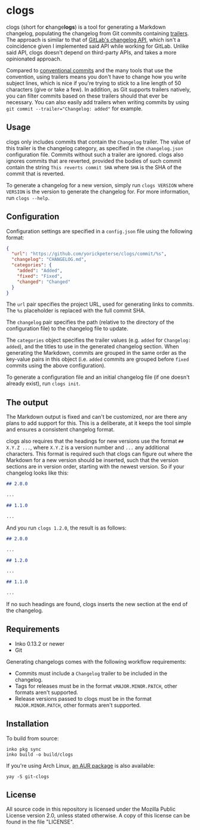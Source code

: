 # clogs

clogs (short for **c**hange**logs**) is a tool for generating a Markdown
changelog, populating the changelog from Git commits containing
[trailers](https://git-scm.com/docs/git-interpret-trailers). The approach is
similar to that of [GitLab's changelog API](https://docs.gitlab.com/ee/api/repositories.html#add-changelog-data-to-a-changelog-file),
which isn't a coincidence given I implemented said API while working for GitLab.
Unlike said API, clogs doesn't depend on third-party APIs, and takes a more
opinionated approach.

Compared to [conventional
commits](https://www.conventionalcommits.org/en/v1.0.0/) and the many tools that
use the convention, using trailers means you don't have to change how you write
subject lines, which is nice if you're trying to stick to a line length of 50
characters (give or take a few). In addition, as Git supports trailers natively,
you can filter commits based on these trailers should that ever be necessary.
You can also easily add trailers when writing commits by using `git commit
--trailer="Changelog: added"` for example.

## Usage

clogs only includes commits that contain the `Changelog` trailer. The value of
this trailer is the changelog category, as specified in the `changelog.json`
configuration file. Commits without such a trailer are ignored. clogs also
ignores commits that are reverted, provided the bodies of such commit contain
the string `This reverts commit SHA` where `SHA` is the SHA of the commit that
is reverted.

To generate a changelog for a new version, simply run `clogs VERSION` where
`VERSION` is the version to generate the changelog for. For more information,
run `clogs --help`.

## Configuration

Configuration settings are specified in a `config.json` file using the following
format:

```json
{
  "url": "https://github.com/yorickpeterse/clogs/commit/%s",
  "changelog": "CHANGELOG.md",
  "categories": {
    "added": "Added",
    "fixed": "Fixed",
    "changed": "Changed"
  }
}
```

The `url` pair specifies the project URL, used for generating links to commits.
The `%s` placeholder is replaced with the full commit SHA.

The `changelog` pair specifies the path (relative to the directory of the
configuration file) to the changelog file to update.

The `categories` object specifies the trailer values (e.g. `added` for
`Changelog: added`), and the titles to use in the generated changelog section.
When generating the Markdown, commits are grouped in the same order as the
key-value pairs in this object (i.e. `added` commits are grouped before `fixed`
commits using the above configuration).

To generate a configuration file and an initial changelog file (if one doesn't
already exist), run `clogs init`.

## The output

The Markdown output is fixed and can't be customized, nor are there any plans
to add support for this. This is a deliberate, at it keeps the tool simple and
ensures a consistent changelog format.

clogs also requires that the headings for new versions use the format
`## X.Y.Z ...`, where `X.Y.Z` is a version number and `...` any additional
characters. This format is required such that clogs can figure out where the
Markdown for a new version should be inserted, such that the version sections
are in version order, starting with the newest version. So if your changelog
looks like this:

```markdown
## 2.0.0

...

## 1.1.0

...
```

And you run `clogs 1.2.0`, the result is as follows:

```markdown
## 2.0.0

...

## 1.2.0

...

## 1.1.0

...
```

If no such headings are found, clogs inserts the new section at the end of the
changelog.

## Requirements

- Inko 0.13.2 or newer
- Git

Generating changelogs comes with the following workflow requirements:

- Commits must include a `Changelog` trailer to be included in the changelog.
- Tags for releases must be in the format `vMAJOR.MINOR.PATCH`, other formats
  aren't supported.
- Release versions passed to clogs must be in the format `MAJOR.MINOR.PATCH`,
  other formats aren't supported.

## Installation

To build from source:

```
inko pkg sync
inko build -o build/clogs
```

If you're using Arch Linux, [an AUR
package](https://aur.archlinux.org/packages/git-clogs) is also available:

```
yay -S git-clogs
```

## License

All source code in this repository is licensed under the Mozilla Public License
version 2.0, unless stated otherwise. A copy of this license can be found in the
file "LICENSE".
